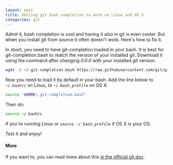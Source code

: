 ```yaml
---
layout: post
title: Getting git bash completion to work on Linux and OS X
categories: git
---
```


Admit it, bash completion is cool and having it also in git is even cooler. But when you install git from source it often doesn't work. Here's how to fix it. 

In short, you need to have git-completion loaded in your bash. It is best for git-completion.bash to match the version of your installed git. Download it using the command after changing *0.0.0* with your installed git version.

```sh
wget -O ~/.git-completion.bash https://raw.githubusercontent.com/git/git/v0.0.0/contrib/completion/git-completion.bash
```

Now you need to load it by default in your bash. Add the line below to ```~/.bashrc``` on Linux, to ```~/.bash_profile``` on OS X:

```sh
source "$HOME/.git-completion.bash"
```

Then do:

```sh
source ~/.bashrc
```
if you're running Linux or ```source ~/.bash_profile``` if OS X is your OS.

Test it and enjoy!

#### More

If you want to, you can read more about this [in the official git doc](https://git-scm.com/book/en/v1/Git-Basics-Tips-and-Tricks#Auto-Completion).